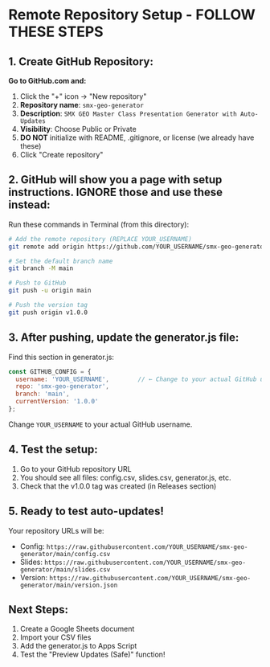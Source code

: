 # Remote Repository Setup - FOLLOW THESE STEPS

## 1. Create GitHub Repository:

**Go to GitHub.com and:**
1. Click the "+" icon → "New repository"
2. **Repository name**: `smx-geo-generator`
3. **Description**: `SMX GEO Master Class Presentation Generator with Auto-Updates`
4. **Visibility**: Choose Public or Private
5. **DO NOT** initialize with README, .gitignore, or license (we already have these)
6. Click "Create repository"

## 2. GitHub will show you a page with setup instructions. IGNORE those and use these instead:

Run these commands in Terminal (from this directory):

```bash
# Add the remote repository (REPLACE YOUR_USERNAME)
git remote add origin https://github.com/YOUR_USERNAME/smx-geo-generator.git

# Set the default branch name
git branch -M main

# Push to GitHub
git push -u origin main

# Push the version tag
git push origin v1.0.0
```

## 3. After pushing, update the generator.js file:

Find this section in generator.js:
```javascript
const GITHUB_CONFIG = {
  username: 'YOUR_USERNAME',        // ← Change to your actual GitHub username
  repo: 'smx-geo-generator',
  branch: 'main',
  currentVersion: '1.0.0'
};
```

Change `YOUR_USERNAME` to your actual GitHub username.

## 4. Test the setup:

1. Go to your GitHub repository URL
2. You should see all files: config.csv, slides.csv, generator.js, etc.
3. Check that the v1.0.0 tag was created (in Releases section)

## 5. Ready to test auto-updates!

Your repository URLs will be:
- Config: `https://raw.githubusercontent.com/YOUR_USERNAME/smx-geo-generator/main/config.csv`
- Slides: `https://raw.githubusercontent.com/YOUR_USERNAME/smx-geo-generator/main/slides.csv`
- Version: `https://raw.githubusercontent.com/YOUR_USERNAME/smx-geo-generator/main/version.json`

## Next Steps:
1. Create a Google Sheets document
2. Import your CSV files
3. Add the generator.js to Apps Script
4. Test the "Preview Updates (Safe)" function!